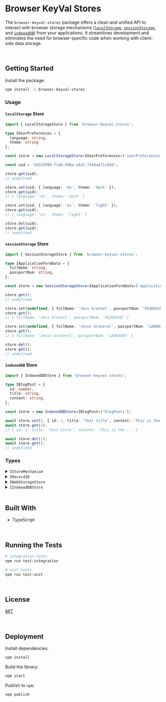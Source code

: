 # Browser KeyVal Stores

The `browser-keyval-stores` package offers a clean and unified API to interact with browser storage mechanisms ([`localStorage`](https://developer.mozilla.org/en-US/docs/Web/API/Window/localStorage), [`sessionStorage`](https://developer.mozilla.org/en-US/docs/Web/API/Window/sessionStorage), and [`indexedDB`](https://developer.mozilla.org/en-US/docs/Web/API/Window/indexedDB)) from your applications. It streamlines development and eliminates the need for browser-specific code when working with client-side data storage.





</br>

## Getting Started

Install the package:
```bash
npm install -S browser-keyval-stores
```


### Usage

#### `localStorage` Store

```typescript
import { LocalStorageStore } from 'browser-keyval-stores';

type IUserPreferences = {
  language: string,
  theme: string
};

const store = new LocalStorageStore<IUserPreferences>('userPreferences');

const uid = '2d22df80-fc4b-498a-a4a7-734daa71c8dd';

store.get(uid);
// undefined

store.set(uid, { language: 'en', theme: 'dark' });
store.get(uid);
// { language: 'en', theme: 'dark' }

store.set(uid, { language: 'es', theme: 'light' });
store.get(uid);
// { language: 'es', theme: 'light' }

store.del(uid);
store.get(uid);
// undefined
```

#### `sessionStorage` Store

```typescript
import { SessionStorageStore } from 'browser-keyval-stores';

type IApplicationFormData = {
  fullName: string,
  passportNum: string,
};

const store = new SessionStorageStore<IApplicationFormData>('applicationForm');

store.get();
// undefined

store.set(undefined, { fullName: 'Jess Grateol', passportNum: 'P4366918' });
store.get();
// { fullName: 'Jess Grateol', passportNum: 'P4366918' }

store.set(undefined, { fullName: 'Jesus Graterol', passportNum: 'LA080402' });
store.get();
// { fullName: 'Jesus Graterol', passportNum: 'LA080402' }

store.del();
store.get();
// undefined
```

#### `indexedDB` Store

```typescript
import { IndexedDBStore } from 'browser-keyval-stores';

type IBlogPost = {
  id: number,
  title: string,
  content: string,
};

const store = new IndexedDBStore<IBlogPost>('blogPosts');

await store.set(1, { id: 1, title: 'Test title', content: 'This is the ...'});
await store.get(1);
// { id: 1, title: 'Test title', content: 'This is the ...'}

await store.del(1);
await store.get();
// undefined
```



### Types

<details>
  <summary><code>IStoreMechanism</code></summary>

  The supported browser storage mechanisms.
  ```typescript
  type IStoreMechanism = 'tempMemory' | 'localStorage' | 'sessionStorage' | 'indexedDB';
  ```
</details>

<details>
  <summary><code>IRecordID</code></summary>

  The identifier used to manage records. The store behaves differently based on the type:
  - `undefined`: the data will be stored at the root of the store
  - `string` | `number`: the value will be coerced into a string and can be used to locate the data
  ```typescript
  type IRecordID = undefined | string | number;
  ```
</details>

<details>
  <summary><code>IWebStorageStore<T></code></summary>

  Object in charge of interacting with the Browser's Storage API. This API is used by [`Window.localStorage`](https://developer.mozilla.org/en-US/docs/Web/API/Window/localStorage) & [`Window.sessionStorage`](https://developer.mozilla.org/en-US/docs/Web/API/Window/sessionStorage).
  ```typescript
  interface IWebStorageStore<T> {
    // properties
    id: string;

    // methods
    isCompatible: () => boolean;
    get: (id?: IRecordID) => T | undefined;
    set: (id: IRecordID, data: T) => void;
    del: (id?: IRecordID) => void;
  }

  interface ILocalStorageStore<T> extends IWebStorageStore<T> {
    // ...
  }

  interface ISessionStorageStore<T> extends IWebStorageStore<T> {
    // ...
  }
  ```
</details>

<details>
  <summary><code>IIndexedDBStore<T></code></summary>

  Object in charge of charge of interacting with the Browser's `IndexedDB` implementation.
  ```typescript
  interface IIndexedDBStore<T> {
    // properties
    id: string;

    // methods
    isCompatible(): Promise<boolean>;
    get: (id?: IRecordID) => Promise<T | undefined>;
    set: (id: IRecordID, data: T) => Promise<void>;
    del: (id?: IRecordID) => Promise<void>;
  }
  ```
</details>





<br/>

## Built With

- TypeScript





<br/>

## Running the Tests

```bash
# integration tests
npm run test:integration

# unit tests
npm run test:unit
```





<br/>

## License

[MIT](https://choosealicense.com/licenses/mit/)





<br/>

## Deployment

Install dependencies:
```bash
npm install
```


Build the library:
```bash
npm start
```


Publish to `npm`:
```bash
npm publish
```
